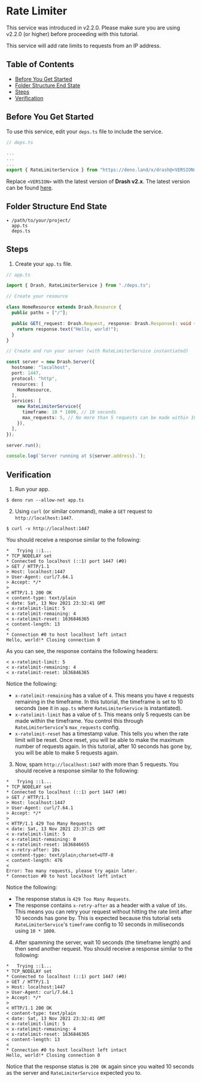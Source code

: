 # Rate Limiter

This service was introduced in v2.2.0. Please make sure you are using v2.2.0 (or
higher) before proceeding with this tutorial.

This service will add rate limits to requests from an IP address.

## Table of Contents

- [Before You Get Started](#before-you-get-started)
- [Folder Structure End State](#folder-structure-end-state)
- [Steps](#steps)
- [Verification](#verification)

## Before You Get Started

To use this service, edit your `deps.ts` file to include the service.

```typescript
// deps.ts

...
...
...
export { RateLimiterService } from "https://deno.land/x/drash@<VERSION>/src/services/rate_limiter/rate_limiter.ts";
```

Replace `<VERSION>` with the latest version of **Drash v2.x**. The latest
version can be found [here](https://github.com/drashland/drash/releases/latest).

## Folder Structure End State

```text
▾ /path/to/your/project/
  app.ts
  deps.ts
```

## Steps

1. Create your `app.ts` file.

```typescript
// app.ts

import { Drash, RateLimiterService } from "./deps.ts";

// Create your resource

class HomeResource extends Drash.Resource {
  public paths = ["/"];

  public GET(_request: Drash.Request, response: Drash.Response): void {
    return response.text("Hello, world!");
  }
}

// Create and run your server (with RateLimiterService instantiated)

const server = new Drash.Server({
  hostname: "localhost",
  port: 1447,
  protocol: "http",
  resources: [
    HomeResource,
  ],
  services: [
    new RateLimiterService({
      timeframe: 10 * 1000, // 10 seconds
      max_requests: 5, // No more than 5 requests can be made within 10 seconds
    }),
  ],
});

server.run();

console.log(`Server running at ${server.address}.`);
```

## Verification

1. Run your app.

```shell
$ deno run --allow-net app.ts
```

2. Using `curl` (or similar command), make a `GET` request to
   `http://localhost:1447`.

```shell
$ curl -v http://localhost:1447
```

You should receive a response similar to the following:

```text
*   Trying ::1...
* TCP_NODELAY set
* Connected to localhost (::1) port 1447 (#0)
> GET / HTTP/1.1
> Host: localhost:1447
> User-Agent: curl/7.64.1
> Accept: */*
>
< HTTP/1.1 200 OK
< content-type: text/plain
< date: Sat, 13 Nov 2021 23:32:41 GMT
< x-ratelimit-limit: 5
< x-ratelimit-remaining: 4
< x-ratelimit-reset: 1636846365
< content-length: 13
<
* Connection #0 to host localhost left intact
Hello, world!* Closing connection 0
```

As you can see, the response contains the following headers:

```text
< x-ratelimit-limit: 5
< x-ratelimit-remaining: 4
< x-ratelimit-reset: 1636846365
```

Notice the following:

- `x-ratelimit-remaining` has a value of `4`. This means you have `4` requests
  remaining in the timeframe. In this tutorial, the timeframe is set to 10
  seconds (see it in `app.ts` where `RateLimiterService` is instantiated).
- `x-ratelimit-limit` has a value of `5`. This means only 5 requests can be made
  within the timeframe. You control this through `RateLimiterService`'s
  `max_requests` config.
- `x-ratelimit-reset` has a timestamp value. This tells you when the rate limit
  will be reset. Once reset, you will be able to make the maximum number of
  requests again. In this tutorial, after 10 seconds has gone by, you will be
  able to make 5 requests again.

3. Now, spam `http://localhost:1447` with more than 5 requests. You should
   receive a response similar to the following:

```text
*   Trying ::1...
* TCP_NODELAY set
* Connected to localhost (::1) port 1447 (#0)
> GET / HTTP/1.1
> Host: localhost:1447
> User-Agent: curl/7.64.1
> Accept: */*
>
< HTTP/1.1 429 Too Many Requests
< date: Sat, 13 Nov 2021 23:37:25 GMT
< x-ratelimit-limit: 5
< x-ratelimit-remaining: 0
< x-ratelimit-reset: 1636846655
< x-retry-after: 10s
< content-type: text/plain;charset=UTF-8
< content-length: 476
<
Error: Too many requests, please try again later.
* Connection #0 to host localhost left intact
```

Notice the following:

- The response status is `429 Too Many Requests`.
- The response contains `x-retry-after` as a header with a value of `10s`. This
  means you can retry your request without hitting the rate limit after 10
  seconds has gone by. This is expected because this tutorial sets
  `RateLimiterService`'s `timeframe` config to 10 seconds in milliseconds using
  `10 * 1000`.

4. After spamming the server, wait 10 seconds (the timeframe length) and then
   send another request. You should receive a response similar to the following:

```text
*   Trying ::1...
* TCP_NODELAY set
* Connected to localhost (::1) port 1447 (#0)
> GET / HTTP/1.1
> Host: localhost:1447
> User-Agent: curl/7.64.1
> Accept: */*
>
< HTTP/1.1 200 OK
< content-type: text/plain
< date: Sat, 13 Nov 2021 23:32:41 GMT
< x-ratelimit-limit: 5
< x-ratelimit-remaining: 4
< x-ratelimit-reset: 1636846365
< content-length: 13
<
* Connection #0 to host localhost left intact
Hello, world!* Closing connection 0
```

Notice that the response status is `200 OK` again since you waited 10 seconds as
the server and `RateLimiterService` expected you to.
